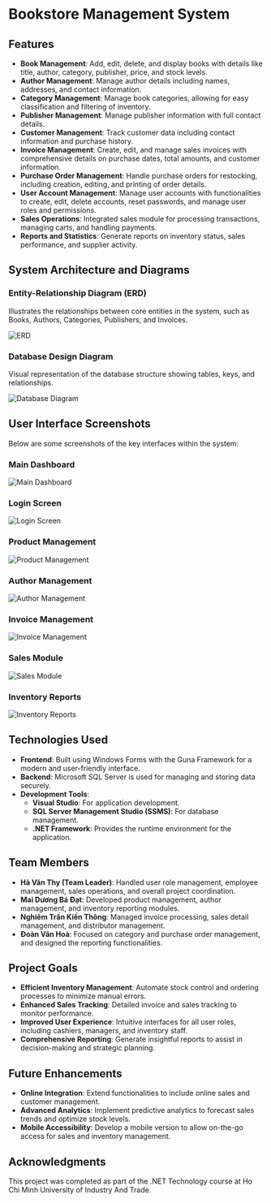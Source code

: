# Bookstore Management System

## Features

- **Book Management**: Add, edit, delete, and display books with details like title, author, category, publisher, price, and stock levels.
- **Author Management**: Manage author details including names, addresses, and contact information.
- **Category Management**: Manage book categories, allowing for easy classification and filtering of inventory.
- **Publisher Management**: Manage publisher information with full contact details.
- **Customer Management**: Track customer data including contact information and purchase history.
- **Invoice Management**: Create, edit, and manage sales invoices with comprehensive details on purchase dates, total amounts, and customer information.
- **Purchase Order Management**: Handle purchase orders for restocking, including creation, editing, and printing of order details.
- **User Account Management**: Manage user accounts with functionalities to create, edit, delete accounts, reset passwords, and manage user roles and permissions.
- **Sales Operations**: Integrated sales module for processing transactions, managing carts, and handling payments.
- **Reports and Statistics**: Generate reports on inventory status, sales performance, and supplier activity.

## System Architecture and Diagrams

### Entity-Relationship Diagram (ERD)
Illustrates the relationships between core entities in the system, such as Books, Authors, Categories, Publishers, and Invoices.

![ERD](https://github.com/user-attachments/assets/23785966-518e-4db5-bea3-b294b7b110ff)


### Database Design Diagram
Visual representation of the database structure showing tables, keys, and relationships.

![Database Diagram](https://github.com/user-attachments/assets/fc114148-8457-464e-ba18-99de66339dd3)


## User Interface Screenshots

Below are some screenshots of the key interfaces within the system:

### Main Dashboard
![Main Dashboard](https://github.com/user-attachments/assets/20e652f6-5697-414d-a909-542d34b6979a)


### Login Screen
![Login Screen](https://github.com/user-attachments/assets/e3db27ff-b824-4859-8961-b474df489963)


### Product Management
![Product Management](https://github.com/user-attachments/assets/fe26cf4f-a292-4469-86a3-799ee5f95487)


### Author Management
![Author Management](https://github.com/user-attachments/assets/4740529b-745f-4f65-acbd-80dcc1527840)


### Invoice Management
![Invoice Management](https://github.com/user-attachments/assets/74750e96-fbcd-4807-84ef-731d146fc79f)


### Sales Module
![Sales Module](https://github.com/user-attachments/assets/aa885649-aed8-48d3-86af-a8956e688f50)


### Inventory Reports
![Inventory Reports](https://github.com/user-attachments/assets/6bc802ce-84e0-414c-8f4b-b09e92e7e16a)


## Technologies Used

- **Frontend**: Built using Windows Forms with the Guna Framework for a modern and user-friendly interface.
- **Backend**: Microsoft SQL Server is used for managing and storing data securely.
- **Development Tools**: 
  - **Visual Studio**: For application development.
  - **SQL Server Management Studio (SSMS)**: For database management.
  - **.NET Framework**: Provides the runtime environment for the application.

## Team Members

- **Hà Văn Thy (Team Leader)**: Handled user role management, employee management, sales operations, and overall project coordination.
- **Mai Dương Bá Đạt**: Developed product management, author management, and inventory reporting modules.
- **Nghiêm Trần Kiến Thông**: Managed invoice processing, sales detail management, and distributor management.
- **Đoàn Văn Hoà**: Focused on category and purchase order management, and designed the reporting functionalities.

## Project Goals

- **Efficient Inventory Management**: Automate stock control and ordering processes to minimize manual errors.
- **Enhanced Sales Tracking**: Detailed invoice and sales tracking to monitor performance.
- **Improved User Experience**: Intuitive interfaces for all user roles, including cashiers, managers, and inventory staff.
- **Comprehensive Reporting**: Generate insightful reports to assist in decision-making and strategic planning.

## Future Enhancements

- **Online Integration**: Extend functionalities to include online sales and customer management.
- **Advanced Analytics**: Implement predictive analytics to forecast sales trends and optimize stock levels.
- **Mobile Accessibility**: Develop a mobile version to allow on-the-go access for sales and inventory management.

## Acknowledgments

This project was completed as part of the .NET Technology course at Ho Chi Minh University of Industry And Trade.

